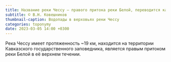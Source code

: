 ```yaml
---
title: Название реки Чессу — правого притока реки Белой, переводится как «Холодная»
subtitle: © В.Н. Ковешников
thumbnail-caption: Водопады в верховьях реки Чессу
categories: toponymy
date: 2023-03-05 14:00 +0300
---
```

Река Чессу имеет протяженность ~19 км, находится на территории Кавказского государственного заповедника, является правым притоком реки Белой в её верхнем течении.
